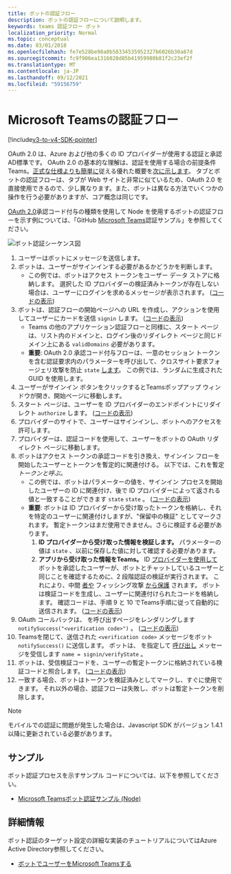 ```yaml
---
title: ボットの認証フロー
description: ボットの認証フローについて説明します。
keywords: teams 認証フロー ボット
localization_priority: Normal
ms.topic: conceptual
ms.date: 03/01/2018
ms.openlocfilehash: fe7e528be98a0b58334535952327b6026b30a87d
ms.sourcegitcommit: fc9f906ea1316028d85b41959980b81f2c23ef2f
ms.translationtype: MT
ms.contentlocale: ja-JP
ms.lasthandoff: 09/12/2021
ms.locfileid: "59156759"
---
```

# <a name="microsoft-teams-authentication-flow-for-bots"></a>Microsoft Teamsの認証フロー

[!include[v3-to-v4-SDK-pointer](~/includes/v3-to-v4-pointer-bots.md)]

OAuth 2.0 は、Azure および他の多くの ID プロバイダーが使用する認証と承認AD標準です。 OAuth 2.0 の基本的な理解は、認証を使用する場合の前提条件Teams。[正式な仕様よりも簡単に](https://aaronparecki.com/oauth-2-simplified/)従える優れた概要を[次に示します](https://oauth.net/2/)。 タブとボットの認証フローは、タブが Web サイトと非常に似ているため、OAuth 2.0 を直接使用できるので、少し異なります。また、ボットは異なる方法でいくつかの操作を行う必要がありますが、コア概念は同じです。

[OAuth 2.0](https://oauth.net/2/grant-types/authorization-code/)承認コード付与の種類を使用して Node を使用するボットの認証フローを示す例については、「GitHub [Microsoft Teams](https://github.com/OfficeDev/microsoft-teams-sample-auth-node)認証サンプル」を参照してください。

![ボット認証シーケンス図](~/assets/images/authentication/bot_auth_sequence_diagram.png)

1. ユーザーはボットにメッセージを送信します。
2. ボットは、ユーザーがサインインする必要があるかどうかを判断します。
    * この例では、ボットはアクセス トークンをユーザー データ ストアに格納します。 選択した ID プロバイダーの検証済みトークンが存在しない場合は、ユーザーにログインを求めるメッセージが表示されます。 ([コードの表示](https://github.com/OfficeDev/microsoft-teams-sample-auth-node/blob/469952a26d618dbf884a3be53c7d921cc580b1e2/src/utils/AuthenticationUtils.ts#L58-L76))
3. ボットは、認証フローの開始ページへの URL を作成し、アクションを使用してユーザーにカードを送信 `signin` します。 ([コードの表示](https://github.com/OfficeDev/microsoft-teams-sample-auth-node/blob/469952a26d618dbf884a3be53c7d921cc580b1e2/src/dialogs/BaseIdentityDialog.ts#L160-L190))
    * Teams の他のアプリケーション認証フローと同様に、スタート ページは、リスト内のドメインと、ログイン後のリダイレクト ページと同じドメイン上にある `validDomains` 必要があります。
    * **重要**: OAuth 2.0 承認コード付与フローは、一意のセッション トークンを含む認証要求内のパラメーターを呼び出して、クロスサイト要求フォージェリ攻撃を防止 `state` [します](https://en.wikipedia.org/wiki/Cross-site_request_forgery)。 この例では、ランダムに生成された GUID を使用します。
4. ユーザーがサインイン ボタンをクリックするとTeamsポップアップ ウィンドウが開き、開始ページに移動します。
5. スタート ページは、ユーザーを ID プロバイダーのエンドポイントにリダイレクト `authorize` します。 ([コードの表示](https://github.com/OfficeDev/microsoft-teams-sample-auth-node/blob/469952a26d618dbf884a3be53c7d921cc580b1e2/public/html/auth-start.html#L51-L56))
6. プロバイダーのサイトで、ユーザーはサインインし、ボットへのアクセスを許可します。
7. プロバイダーは、認証コードを使用して、ユーザーをボットの OAuth リダイレクト ページに移動します。
8. ボットはアクセス トークンの承認コードを引き換え、サインイン フローを開始したユーザーとトークンを暫定的に関連付ける。 以下では、これを暫定 *トークンと呼ぶ。*
    * この例では、ボットはパラメーターの値を、サインイン プロセスを開始したユーザーの ID に関連付け、後で ID プロバイダーによって返される値と一致することができます `state` `state` 。 ([コードの表示](https://github.com/OfficeDev/microsoft-teams-sample-auth-node/blob/469952a26d618dbf884a3be53c7d921cc580b1e2/src/AuthBot.ts#L70-L99))
    * **重要**: ボットは ID プロバイダーから受け取ったトークンを格納し、それを特定のユーザーに関連付けしますが、"保留中の検証" としてマークされます。 暫定トークンはまだ使用できません。さらに検証する必要があります。 
      1. **ID プロバイダーから受け取った情報を検証します。** パラメーターの値は `state` 、以前に保存した値に対して確認する必要があります。 
      1. **アプリから受け取った情報をTeams。** ID [プロバイダーを使用して](https://en.wikipedia.org/wiki/Man-in-the-middle_attack) ボットを承認したユーザーが、ボットとチャットしているユーザーと同じことを確認するために、2 段階認証の検証が実行されます。 これにより、中間 [者や](https://en.wikipedia.org/wiki/Man-in-the-middle_attack) フィッシング攻撃 [から保護](https://en.wikipedia.org/wiki/Phishing) されます。 ボットは検証コードを生成し、ユーザーに関連付けられたコードを格納します。 確認コードは、手順 9 と 10 でTeams手順に従って自動的に送信されます。 ([コードの表示](https://github.com/OfficeDev/microsoft-teams-sample-auth-node/blob/469952a26d618dbf884a3be53c7d921cc580b1e2/src/AuthBot.ts#L100-L113))
9. OAuth コールバックは、 を呼び出すページをレンダリングします `notifySuccess("<verification code>")` 。 ([コードの表示](https://github.com/OfficeDev/microsoft-teams-sample-auth-node/blob/master/src/views/oauth-callback-success.hbs))
10. Teamsを閉じて、送信された `<verification code>` メッセージをボット `notifySuccess()` に送信します。 ボットは、 を指定して [呼び出し](/bot-framework/dotnet/bot-builder-dotnet-activities#invoke) メッセージを受信します `name = signin/verifyState` 。
11. ボットは、受信検証コードを、ユーザーの暫定トークンに格納されている検証コードと照合します。 ([コードの表示](https://github.com/OfficeDev/microsoft-teams-sample-auth-node/blob/469952a26d618dbf884a3be53c7d921cc580b1e2/src/dialogs/BaseIdentityDialog.ts#L127-L140))
12. 一致する場合、ボットはトークンを検証済みとしてマークし、すぐに使用できます。 それ以外の場合、認証フローは失敗し、ボットは暫定トークンを削除します。

> [!Note]
> モバイルでの認証に問題が発生した場合は、Javascript SDK がバージョン 1.4.1 以降に更新されている必要があります。

## <a name="samples"></a>サンプル

ボット認証プロセスを示すサンプル コードについては、以下を参照してください。

* [Microsoft Teamsボット認証サンプル (Node)](https://github.com/OfficeDev/microsoft-teams-sample-auth-node)

## <a name="more-details"></a>詳細情報

ボット認証のターゲット設定の詳細な実装のチュートリアルについてはAzure Active Directory参照してください。

* [ボットでユーザーをMicrosoft Teamsする](~/resources/bot-v3/bot-authentication/auth-bot-AAD.md)
